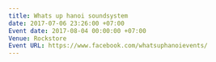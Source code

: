 ```yaml
---
title: Whats up hanoi soundsystem
date: 2017-07-06 23:26:00 +07:00
Event date: 2017-08-04 00:00:00 +07:00
Venue: Rockstore
Event URL: https://www.facebook.com/whatsuphanoievents/
---
```


